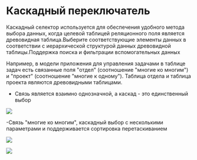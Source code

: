 # Каскадный переключатель

Каскадный селектор используется для обеспечения удобного метода выбора данных, когда целевой таблицей реляционного поля является древовидная таблица.Выберите соответствующие элементы данных в соответствии с иерархической структурой данных древовидной таблицы.Поддержка поиска и фильтрации вспомогательных данных

Например, в модели приложения для управления задачами в таблице задач есть связанные поля "отдел" (соотношение "многие ко многим") и "проект" (соотношение "многие к одному"). Таблица отдела и таблица проекта являются древовидными таблицами.

- Связь является взаимно однозначной, а каскад - это единственный выбор

![](https://static-docs.nocobase.com/3f8ad42c318ebf6b6c1367da33f4e235.png)

-Связь "многие ко многим", каскадный выбор с несколькими параметрами и поддерживается сортировка перетаскиванием

![](https://static-docs.nocobase.com/2a4f58986712b073d69a33f17f1d44fc.png)

![](https://static-docs.nocobase.com/02fec13f436d55108a7328a0716cdfde.png)
